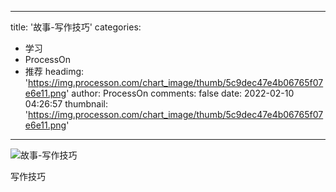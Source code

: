 
---
title: '故事-写作技巧'
categories: 
 - 学习
 - ProcessOn
 - 推荐
headimg: 'https://img.processon.com/chart_image/thumb/5c9dec47e4b06765f07e6e11.png'
author: ProcessOn
comments: false
date: 2022-02-10 04:26:57
thumbnail: 'https://img.processon.com/chart_image/thumb/5c9dec47e4b06765f07e6e11.png'
---

<div>   
<img class="thumb" alt="故事-写作技巧" src="https://img.processon.com/chart_image/thumb/5c9dec47e4b06765f07e6e11.png" referrerpolicy="no-referrer">
<p>写作技巧</p>  
</div>
            